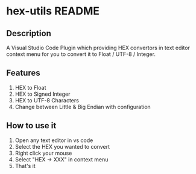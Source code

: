 # hex-utils README

## Description
A Visual Studio Code Plugin which providing HEX convertors in text editor context menu for you to convert it to Float / UTF-8 / Integer.  

## Features
1. HEX to Float
2. HEX to Signed Integer
3. HEX to UTF-8 Characters
4. Change between Little & Big Endian with configuration

## How to use it
1. Open any text editor in vs code
2. Select the HEX you wanted to convert
3. Right click your mouse
4. Select "HEX -> XXX" in context menu
5. That's it
